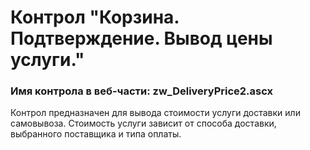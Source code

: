 ﻿---
description: 2.4.9.3
---
# Контрол "Корзина. Подтверждение. Вывод цены услуги."
### Имя контрола в веб-части: zw_DeliveryPrice2.ascx
Контрол предназначен для вывода стоимости услуги доставки или самовывоза. Стоимость услуги зависит от способа доставки, выбранного поставщика и типа оплаты.
